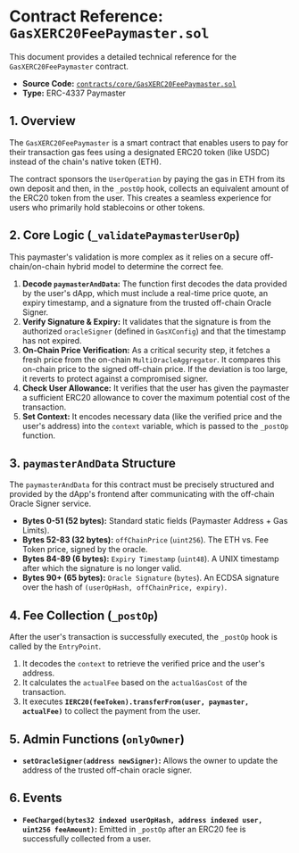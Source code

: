 # Contract Reference: `GasXERC20FeePaymaster.sol`

This document provides a detailed technical reference for the `GasXERC20FeePaymaster` contract.

- **Source Code:** [`contracts/core/GasXERC20FeePaymaster.sol`](../../contracts/core/GasXERC20FeePaymaster.sol)
- **Type:** ERC-4337 Paymaster

## 1. Overview

The `GasXERC20FeePaymaster` is a smart contract that enables users to pay for their transaction gas fees using a designated ERC20 token (like USDC) instead of the chain's native token (ETH).

The contract sponsors the `UserOperation` by paying the gas in ETH from its own deposit and then, in the `_postOp` hook, collects an equivalent amount of the ERC20 token from the user. This creates a seamless experience for users who primarily hold stablecoins or other tokens.

## 2. Core Logic (`_validatePaymasterUserOp`)

This paymaster's validation is more complex as it relies on a secure off-chain/on-chain hybrid model to determine the correct fee.

1.  **Decode `paymasterAndData`:** The function first decodes the data provided by the user's dApp, which must include a real-time price quote, an expiry timestamp, and a signature from the trusted off-chain Oracle Signer.
2.  **Verify Signature & Expiry:** It validates that the signature is from the authorized `oracleSigner` (defined in `GasXConfig`) and that the timestamp has not expired.
3.  **On-Chain Price Verification:** As a critical security step, it fetches a fresh price from the on-chain `MultiOracleAggregator`. It compares this on-chain price to the signed off-chain price. If the deviation is too large, it reverts to protect against a compromised signer.
4.  **Check User Allowance:** It verifies that the user has given the paymaster a sufficient ERC20 allowance to cover the maximum potential cost of the transaction.
5.  **Set Context:** It encodes necessary data (like the verified price and the user's address) into the `context` variable, which is passed to the `_postOp` function.

## 3. `paymasterAndData` Structure

The `paymasterAndData` for this contract must be precisely structured and provided by the dApp's frontend after communicating with the off-chain Oracle Signer service.

-   **Bytes 0-51 (52 bytes):** Standard static fields (Paymaster Address + Gas Limits).
-   **Bytes 52-83 (32 bytes):** `offChainPrice` (`uint256`). The ETH vs. Fee Token price, signed by the oracle.
-   **Bytes 84-89 (6 bytes):** `Expiry Timestamp` (`uint48`). A UNIX timestamp after which the signature is no longer valid.
-   **Bytes 90+ (65 bytes):** `Oracle Signature` (`bytes`). An ECDSA signature over the hash of `(userOpHash, offChainPrice, expiry)`.

## 4. Fee Collection (`_postOp`)

After the user's transaction is successfully executed, the `_postOp` hook is called by the `EntryPoint`.
1.  It decodes the `context` to retrieve the verified price and the user's address.
2.  It calculates the `actualFee` based on the `actualGasCost` of the transaction.
3.  It executes **`IERC20(feeToken).transferFrom(user, paymaster, actualFee)`** to collect the payment from the user.

## 5. Admin Functions (`onlyOwner`)

- **`setOracleSigner(address newSigner)`:** Allows the owner to update the address of the trusted off-chain oracle signer.

## 6. Events

- **`FeeCharged(bytes32 indexed userOpHash, address indexed user, uint256 feeAmount)`:** Emitted in `_postOp` after an ERC20 fee is successfully collected from a user.
